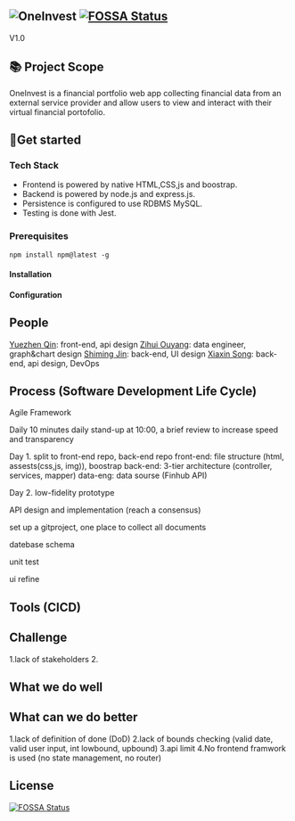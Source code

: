 ## ![OneInvest](https://github.com/user-attachments/assets/adcab216-33d2-4fc9-b0a2-52b86feed5cf) [![FOSSA Status](https://app.fossa.com/api/projects/git%2Bgithub.com%2FYuezhenQin%2Ffinancial-portfolio-frontend.svg?type=shield)](https://app.fossa.com/projects/git%2Bgithub.com%2FYuezhenQin%2Ffinancial-portfolio-frontend?ref=badge_shield)
V1.0

## 📚 Project Scope
OneInvest is a financial portfolio web app collecting financial data from an external service provider and allow users to view and interact with their virtual financial portofolio. 




## 🚀Get started
### Tech Stack
* Frontend is powered by native HTML,CSS,js and boostrap.
* Backend is powered by node.js and express.js.
* Persistence is configured to use RDBMS MySQL.
* Testing is done with  Jest.

### Prerequisites
```
npm install npm@latest -g
```
#### Installation

#### Configuration

## People
<a href="https://github.com/yuezhenqin" target="_blank">Yuezhen Qin</a>: front-end, api design
<a href="https://github.com/yuezhenqin" target="_blank">Zihui Ouyang</a>: data engineer, graph&chart design
<a href="https://github.com/yuezhenqin" target="_blank">Shiming Jin</a>: back-end, UI design
<a href="https://github.com/yuezhenqin" target="_blank">Xiaxin Song</a>: back-end, api design, DevOps



## Process (Software Development Life Cycle) 
Agile Framework

Daily 
10 minutes daily stand-up at 10:00, a brief review 
to increase speed and transparency

Day 1.
split to front-end repo, back-end repo
front-end: file structure (html, assests(css,js, img)), boostrap
back-end: 3-tier architecture (controller, services, mapper)
data-eng: data sourse (Finhub API)

Day 2.
low-fidelity prototype

API design and implementation (reach a consensus)

set up a gitproject, one place to collect all documents



datebase schema


unit test

ui refine


## Tools (CICD)


## Challenge
1.lack of stakeholders
2.

## What we do well
## What can we do better
1.lack of definition of done (DoD)
2.lack of bounds checking (valid date, valid user input, int lowbound, upbound)
3.api limit
4.No frontend framwork is used (no state management, no router)


## License
[![FOSSA Status](https://app.fossa.com/api/projects/git%2Bgithub.com%2FYuezhenQin%2Ffinancial-portfolio-frontend.svg?type=large)](https://app.fossa.com/projects/git%2Bgithub.com%2FYuezhenQin%2Ffinancial-portfolio-frontend?ref=badge_large)
